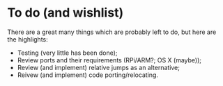# To do (and wishlist)

There are a great many things which are probably left to do, but here are the highlights:

- Testing (very little has been done);
- Review ports and their requirements (RPi/ARM?; OS X (maybe));
- Review (and implement) relative jumps as an alternative;
- Reivew (and implement) code porting/relocating.